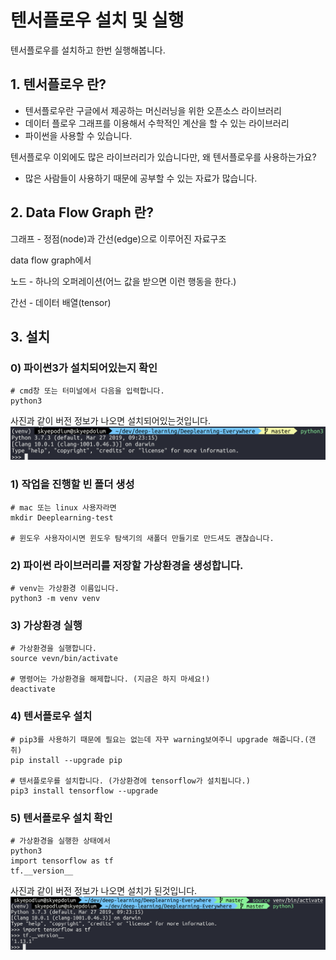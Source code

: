 # 텐서플로우 설치 및 실행
텐서플로우를 설치하고 한번 실행해봅니다.

## 1. 텐서플로우 란?
- 텐서플로우란 구글에서 제공하는 머신러닝을 위한 오픈소스 라이브러리
- 데이터 플로우 그래프를 이용해서 수학적인 계산을 할 수 있는 라이브러리
- 파이썬을 사용할 수 있습니다.

텐서플로우 이외에도 많은 라이브러리가 있습니다만, 왜 텐서플로우를 사용하는가요?

- 많은 사람들이 사용하기 때문에 공부할 수 있는 자료가 많습니다.

## 2. Data Flow Graph 란?

그래프 - 정점(node)과 간선(edge)으로 이루어진 자료구조

data flow graph에서

노드 - 하나의 오퍼레이션(어느 값을 받으면 이런 행동을 한다.)

간선 - 데이터 배열(tensor)

## 3. 설치
### 0) 파이썬3가 설치되어있는지 확인

```
# cmd창 또는 터미널에서 다음을 입력합니다.
python3
```
사진과 같이 버전 정보가 나오면 설치되어있는것입니다.
![CheckPython](./image/CheckPython.png)

### 1) 작업을 진행할 빈 폴더 생성
```
# mac 또는 linux 사용자라면
mkdir Deeplearning-test

# 윈도우 사용자이시면 윈도우 탐색기의 새폴더 만들기로 만드셔도 괜찮습니다.
```
### 2) 파이썬 라이브러리를 저장할 가상환경을 생성합니다.
```
# venv는 가상환경 이름입니다.
python3 -m venv venv
```

### 3) 가상환경 실행
```
# 가상환경을 실행합니다.
source vevn/bin/activate

# 명령어는 가상환경을 해제합니다. (지금은 하지 마세요!)
deactivate 
```

### 4) 텐서플로우 설치
```
# pip3를 사용하기 때문에 필요는 없는데 자꾸 warning보여주니 upgrade 해줍니다.(갠취)
pip install --upgrade pip

# 텐서플로우를 설치합니다. (가상환경에 tensorflow가 설치됩니다.)
pip3 install tensorflow --upgrade
```

### 5) 텐서플로우 설치 확인
```
# 가상환경을 실행한 상태에서
python3
import tensorflow as tf
tf.__version__
```
사진과 같이 버전 정보가 나오면 설치가 된것입니다.
![CheckTensorflow](./image/CheckTensorflow.png)
